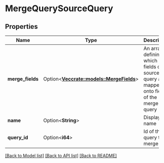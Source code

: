 # MergeQuerySourceQuery

## Properties

Name | Type | Description | Notes
------------ | ------------- | ------------- | -------------
**merge_fields** | Option<[**Vec<crate::models::MergeFields>**](MergeFields.md)> | An array defining which fields of the source query are mapped onto fields of the merge query | [optional]
**name** | Option<**String**> | Display name | [optional]
**query_id** | Option<**i64**> | Id of the query to merge | [optional]

[[Back to Model list]](../README.md#documentation-for-models) [[Back to API list]](../README.md#documentation-for-api-endpoints) [[Back to README]](../README.md)


